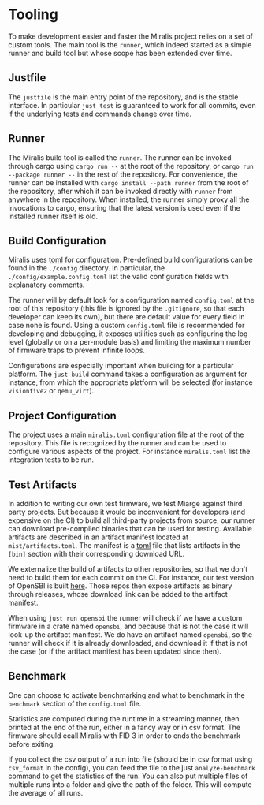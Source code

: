 # Tooling

To make development easier and faster the Miralis project relies on a set of custom tools.
The main tool is the `runner`, which indeed started as a simple runner and build tool but whose scope has been extended over time.

## Justfile

The `justfile` is the main entry point of the repository, and is the stable interface.
In particular `just test` is guaranteed to work for all commits, even if the underlying tests and commands change over time.

## Runner

The Miralis build tool is called the `runner`.
The runner can be invoked through cargo using `cargo run --` at the root of the repository, or `cargo run --package runner --` in the rest of the repository.
For convenience, the runner can be installed with `cargo install --path runner` from the root of the repository, after which it can be invoked directly with `runner` from anywhere in the repository.
When installed, the runner simply proxy all the invocations to cargo, ensuring that the latest version is used even if the installed runner itself is old.

## Build Configuration

Miralis uses [toml](https://toml.io/) for configuration.
Pre-defined build configurations can be found in the `./config` directory.
In particular, the `./config/example.config.toml` list the valid configuration fields with explanatory comments.

The runner will by default look for a configuration named `config.toml` at the root of this repository (this file is ignored by the `.gitignore`, so that each developer can keep its own), but there are default value for every field in case none is found.
Using a custom `config.toml` file is recommended for developing and debugging, it exposes utilities such as configuring the log level (globally or on a per-module basis) and limiting the maximum number of firmware traps to prevent infinite loops.

Configurations are especially important when building for a particular platform.
The `just build` command takes a configuration as argument for instance, from which the appropriate platform will be selected (for instance `visionfive2` or `qemu_virt`).

## Project Configuration

The project uses a main `miralis.toml` configuration file at the root of the repository.
This file is recognized by the runner and can be used to configure various aspects of the project.
For instance `miralis.toml` list the integration tests to be run.

## Test Artifacts

In addition to writing our own test firmware, we test Miarge against third party projects.
But because it would be inconvenient for developers (and expensive on the CI) to build all third-party projects from source, our runner can download pre-compiled binaries that can be used for testing.
Available artifacts are described in an artifact manifest located at `mist/artifacts.toml`.
The manifest is a [toml](https://toml.io/) file that lists artifacts in the `[bin]` section with their corresponding download URL.

We externalize the build of artifacts to other repositories, so that we don't need to build them for each commit on the CI.
For instance, our test version of OpenSBI is built [here](https://github.com/CharlyCst/miralis-artifact-opensbi).
Those repos then expose artifacts as binary through releases, whose download link can be added to the artifact manifest.

When using `just run opensbi` the runner will check if we have a custom firmware in a crate named `opensbi`, and because that is not the case it will look-up the artifact manifest.
We do have an artifact named `opensbi`, so the runner will check if it is already downloaded, and download it if that is not the case (or if the artifact manifest has been updated since then).

## Benchmark

One can choose to activate benchmarking and what to benchmark in the `benchmark` section of the `config.toml` file.

Statistics are computed during the runtime in a streaming manner, then printed at the end of the run, either in a fancy way or in csv format. The firmware should ecall Miralis with FID 3 in order to ends the benchmark before exiting.

If you collect the csv output of a run into file (should be in csv format using `csv_format` in the config), you can feed the file to the just `analyze-benchmark` command to get the statistics of the run. You can also put multiple files of multiple runs into a folder and give the path of the folder. This will compute the average of all runs.

